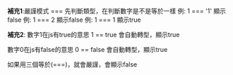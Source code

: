 **補充1**:嚴謹模式 ===
先判斷類型，在判斷數字是不是等於一樣
例: 1 === '1' 顯示false
例: 1 === 2 顯示false
例: 1 === 1 顯示true

**補充2**:
數字1在js有true的意思
1 == true 會自動轉型，顯示true

數字0在js有false的意思
0 == false 會自動轉型，顯示true

如果用三個等於(===)，就會嚴謹，會顯示false